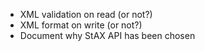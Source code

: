 <!--
SPDX-FileCopyrightText: 2023 Antoine Belvire
SPDX-License-Identifier: GPL-3.0-or-later
-->

- XML validation on read (or not?)
- XML format on write (or not?)
- Document why StAX API has been chosen